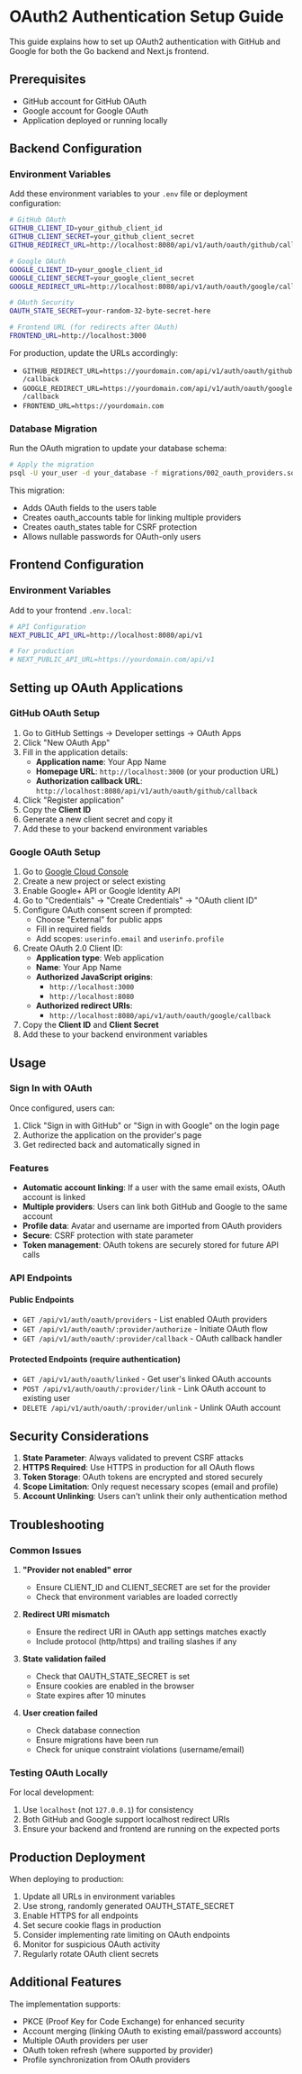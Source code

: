 # OAuth2 Authentication Setup Guide

This guide explains how to set up OAuth2 authentication with GitHub and Google for both the Go backend and Next.js frontend.

## Prerequisites

- GitHub account for GitHub OAuth
- Google account for Google OAuth
- Application deployed or running locally

## Backend Configuration

### Environment Variables

Add these environment variables to your `.env` file or deployment configuration:

```bash
# GitHub OAuth
GITHUB_CLIENT_ID=your_github_client_id
GITHUB_CLIENT_SECRET=your_github_client_secret
GITHUB_REDIRECT_URL=http://localhost:8080/api/v1/auth/oauth/github/callback

# Google OAuth
GOOGLE_CLIENT_ID=your_google_client_id
GOOGLE_CLIENT_SECRET=your_google_client_secret
GOOGLE_REDIRECT_URL=http://localhost:8080/api/v1/auth/oauth/google/callback

# OAuth Security
OAUTH_STATE_SECRET=your-random-32-byte-secret-here

# Frontend URL (for redirects after OAuth)
FRONTEND_URL=http://localhost:3000
```

For production, update the URLs accordingly:
- `GITHUB_REDIRECT_URL=https://yourdomain.com/api/v1/auth/oauth/github/callback`
- `GOOGLE_REDIRECT_URL=https://yourdomain.com/api/v1/auth/oauth/google/callback`
- `FRONTEND_URL=https://yourdomain.com`

### Database Migration

Run the OAuth migration to update your database schema:

```bash
# Apply the migration
psql -U your_user -d your_database -f migrations/002_oauth_providers.sql
```

This migration:
- Adds OAuth fields to the users table
- Creates oauth_accounts table for linking multiple providers
- Creates oauth_states table for CSRF protection
- Allows nullable passwords for OAuth-only users

## Frontend Configuration

### Environment Variables

Add to your frontend `.env.local`:

```bash
# API Configuration
NEXT_PUBLIC_API_URL=http://localhost:8080/api/v1

# For production
# NEXT_PUBLIC_API_URL=https://yourdomain.com/api/v1
```

## Setting up OAuth Applications

### GitHub OAuth Setup

1. Go to GitHub Settings → Developer settings → OAuth Apps
2. Click "New OAuth App"
3. Fill in the application details:
   - **Application name**: Your App Name
   - **Homepage URL**: `http://localhost:3000` (or your production URL)
   - **Authorization callback URL**: `http://localhost:8080/api/v1/auth/oauth/github/callback`
4. Click "Register application"
5. Copy the **Client ID**
6. Generate a new client secret and copy it
7. Add these to your backend environment variables

### Google OAuth Setup

1. Go to [Google Cloud Console](https://console.cloud.google.com/)
2. Create a new project or select existing
3. Enable Google+ API or Google Identity API
4. Go to "Credentials" → "Create Credentials" → "OAuth client ID"
5. Configure OAuth consent screen if prompted:
   - Choose "External" for public apps
   - Fill in required fields
   - Add scopes: `userinfo.email` and `userinfo.profile`
6. Create OAuth 2.0 Client ID:
   - **Application type**: Web application
   - **Name**: Your App Name
   - **Authorized JavaScript origins**: 
     - `http://localhost:3000`
     - `http://localhost:8080`
   - **Authorized redirect URIs**: 
     - `http://localhost:8080/api/v1/auth/oauth/google/callback`
7. Copy the **Client ID** and **Client Secret**
8. Add these to your backend environment variables

## Usage

### Sign In with OAuth

Once configured, users can:
1. Click "Sign in with GitHub" or "Sign in with Google" on the login page
2. Authorize the application on the provider's page
3. Get redirected back and automatically signed in

### Features

- **Automatic account linking**: If a user with the same email exists, OAuth account is linked
- **Multiple providers**: Users can link both GitHub and Google to the same account
- **Profile data**: Avatar and username are imported from OAuth providers
- **Secure**: CSRF protection with state parameter
- **Token management**: OAuth tokens are securely stored for future API calls

### API Endpoints

#### Public Endpoints
- `GET /api/v1/auth/oauth/providers` - List enabled OAuth providers
- `GET /api/v1/auth/oauth/:provider/authorize` - Initiate OAuth flow
- `GET /api/v1/auth/oauth/:provider/callback` - OAuth callback handler

#### Protected Endpoints (require authentication)
- `GET /api/v1/auth/oauth/linked` - Get user's linked OAuth accounts
- `POST /api/v1/auth/oauth/:provider/link` - Link OAuth account to existing user
- `DELETE /api/v1/auth/oauth/:provider/unlink` - Unlink OAuth account

## Security Considerations

1. **State Parameter**: Always validated to prevent CSRF attacks
2. **HTTPS Required**: Use HTTPS in production for all OAuth flows
3. **Token Storage**: OAuth tokens are encrypted and stored securely
4. **Scope Limitation**: Only request necessary scopes (email and profile)
5. **Account Unlinking**: Users can't unlink their only authentication method

## Troubleshooting

### Common Issues

1. **"Provider not enabled" error**
   - Ensure CLIENT_ID and CLIENT_SECRET are set for the provider
   - Check that environment variables are loaded correctly

2. **Redirect URI mismatch**
   - Ensure the redirect URI in OAuth app settings matches exactly
   - Include protocol (http/https) and trailing slashes if any

3. **State validation failed**
   - Check that OAUTH_STATE_SECRET is set
   - Ensure cookies are enabled in the browser
   - State expires after 10 minutes

4. **User creation failed**
   - Check database connection
   - Ensure migrations have been run
   - Check for unique constraint violations (username/email)

### Testing OAuth Locally

For local development:
1. Use `localhost` (not `127.0.0.1`) for consistency
2. Both GitHub and Google support localhost redirect URIs
3. Ensure your backend and frontend are running on the expected ports

## Production Deployment

When deploying to production:

1. Update all URLs in environment variables
2. Use strong, randomly generated OAUTH_STATE_SECRET
3. Enable HTTPS for all endpoints
4. Set secure cookie flags in production
5. Consider implementing rate limiting on OAuth endpoints
6. Monitor for suspicious OAuth activity
7. Regularly rotate OAuth client secrets

## Additional Features

The implementation supports:
- PKCE (Proof Key for Code Exchange) for enhanced security
- Account merging (linking OAuth to existing email/password accounts)
- Multiple OAuth providers per user
- OAuth token refresh (where supported by provider)
- Profile synchronization from OAuth providers